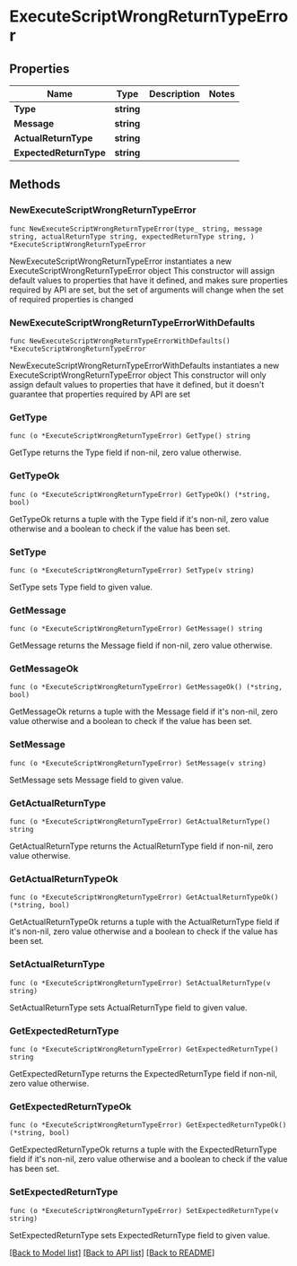 # ExecuteScriptWrongReturnTypeError

## Properties

Name | Type | Description | Notes
------------ | ------------- | ------------- | -------------
**Type** | **string** |  | 
**Message** | **string** |  | 
**ActualReturnType** | **string** |  | 
**ExpectedReturnType** | **string** |  | 

## Methods

### NewExecuteScriptWrongReturnTypeError

`func NewExecuteScriptWrongReturnTypeError(type_ string, message string, actualReturnType string, expectedReturnType string, ) *ExecuteScriptWrongReturnTypeError`

NewExecuteScriptWrongReturnTypeError instantiates a new ExecuteScriptWrongReturnTypeError object
This constructor will assign default values to properties that have it defined,
and makes sure properties required by API are set, but the set of arguments
will change when the set of required properties is changed

### NewExecuteScriptWrongReturnTypeErrorWithDefaults

`func NewExecuteScriptWrongReturnTypeErrorWithDefaults() *ExecuteScriptWrongReturnTypeError`

NewExecuteScriptWrongReturnTypeErrorWithDefaults instantiates a new ExecuteScriptWrongReturnTypeError object
This constructor will only assign default values to properties that have it defined,
but it doesn't guarantee that properties required by API are set

### GetType

`func (o *ExecuteScriptWrongReturnTypeError) GetType() string`

GetType returns the Type field if non-nil, zero value otherwise.

### GetTypeOk

`func (o *ExecuteScriptWrongReturnTypeError) GetTypeOk() (*string, bool)`

GetTypeOk returns a tuple with the Type field if it's non-nil, zero value otherwise
and a boolean to check if the value has been set.

### SetType

`func (o *ExecuteScriptWrongReturnTypeError) SetType(v string)`

SetType sets Type field to given value.


### GetMessage

`func (o *ExecuteScriptWrongReturnTypeError) GetMessage() string`

GetMessage returns the Message field if non-nil, zero value otherwise.

### GetMessageOk

`func (o *ExecuteScriptWrongReturnTypeError) GetMessageOk() (*string, bool)`

GetMessageOk returns a tuple with the Message field if it's non-nil, zero value otherwise
and a boolean to check if the value has been set.

### SetMessage

`func (o *ExecuteScriptWrongReturnTypeError) SetMessage(v string)`

SetMessage sets Message field to given value.


### GetActualReturnType

`func (o *ExecuteScriptWrongReturnTypeError) GetActualReturnType() string`

GetActualReturnType returns the ActualReturnType field if non-nil, zero value otherwise.

### GetActualReturnTypeOk

`func (o *ExecuteScriptWrongReturnTypeError) GetActualReturnTypeOk() (*string, bool)`

GetActualReturnTypeOk returns a tuple with the ActualReturnType field if it's non-nil, zero value otherwise
and a boolean to check if the value has been set.

### SetActualReturnType

`func (o *ExecuteScriptWrongReturnTypeError) SetActualReturnType(v string)`

SetActualReturnType sets ActualReturnType field to given value.


### GetExpectedReturnType

`func (o *ExecuteScriptWrongReturnTypeError) GetExpectedReturnType() string`

GetExpectedReturnType returns the ExpectedReturnType field if non-nil, zero value otherwise.

### GetExpectedReturnTypeOk

`func (o *ExecuteScriptWrongReturnTypeError) GetExpectedReturnTypeOk() (*string, bool)`

GetExpectedReturnTypeOk returns a tuple with the ExpectedReturnType field if it's non-nil, zero value otherwise
and a boolean to check if the value has been set.

### SetExpectedReturnType

`func (o *ExecuteScriptWrongReturnTypeError) SetExpectedReturnType(v string)`

SetExpectedReturnType sets ExpectedReturnType field to given value.



[[Back to Model list]](../README.md#documentation-for-models) [[Back to API list]](../README.md#documentation-for-api-endpoints) [[Back to README]](../README.md)


